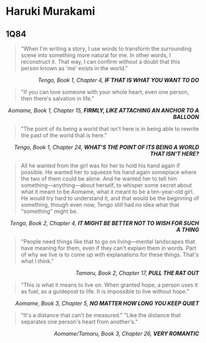 # Haruki Murakami

## 1Q84

> "When I'm writing a story, I use words to transform the surrounding scene into something more natural for me. In other words, I reconstruct it. That way, I can confirm without a doubt that this person known as 'me' exists in the world."

<p align="right">
  <em>Tengo, Book 1, Chapter 4, <strong>IF THAT IS WHAT YOU WANT TO DO</strong></em>
</p>

> "If you can love someone with your whole heart, even one person, then there's salvation in life."

<p align="right">
  <em>Aomame, Book 1, Chapter 15, <strong>FIRMLY, LIKE ATTACHING AN ANCHOR TO A BALLOON</strong></em>
</p>

> "The point of its being a world that isn't here is in being able to rewrite the past of the world that is here."

<p align="right">
  <em>Tengo, Book 1, Chapter 24, <strong>WHAT'S THE POINT OF ITS BEING A WORLD THAT ISN'T HERE?</strong></em>
</p>

> All he wanted from the girl was for her to hold his hand again if possible. He wanted her to squeeze his hand again someplace where the two of them could be alone. And he wanted her to tell him something&mdash;anything&mdash;about herself, to whisper some secret about what it meant to be Aomame, what it meant to be a ten-year-old girl. He would try hard to understand it, and that would be the beginning of something, though even now, Tengo still had no idea what that "something" might be.

<p align="right">
  <em>Tengo, Book 2, Chapter 4, <strong>IT MIGHT BE BETTER NOT TO WISH FOR SUCH A THING</strong></em>
</p>

> "People need things like that to go on living&mdash;mental landscapes that have meaning for them, even if they can't explain them in words. Part of why we live is to come up with explanations for these things. That's what I think."

<p align="right">
  <em>Tamaru, Book 2, Chapter 17, <strong>PULL THE RAT OUT</strong></em>
</p>

> "This is what it means to live on. When granted hope, a person uses it as fuel, as a guidepost to life. It is impossible to live without hope."

<p align="right">
  <em>Aomame, Book 3, Chapter 5, <strong>NO MATTER HOW LONG YOU KEEP QUIET</strong></em>
</p>

> "It's a distance that can't be measured."
> "Like the distance that separates one person's heart from another's."

<p align="right">
  <em>Aomame/Tamaru, Book 3, Chapter 26, <strong>VERY ROMANTIC</strong></em>
</p>
